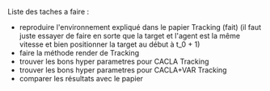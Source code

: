 Liste des taches a faire : 
- reproduire l'environnement expliqué dans le papier Tracking (fait) (il faut juste essayer de faire en sorte que la target et l'agent est la même vitesse et bien positionner la target au début à t_0 + 1)
- faire la méthode render de Tracking
- trouver les bons hyper parametres pour CACLA Tracking
- trouver les bons hyper parametres pour CACLA+VAR Tracking
- comparer les résultats avec le papier